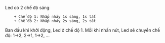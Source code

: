 Led có 2 chế độ sáng 

        + Chế độ 1: Nhấp nháy 1s sáng, 1s tắt
        + Chế độ 2: Nhấp nháy 2s sáng, 2s tắt
        
Ban đầu khi khởi động, Led ở chế độ 1. Mỗi khi nhấn nút, Led sẽ chuyển chế độ: 1->2, 2->1, 1->2, ...
